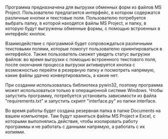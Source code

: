 Программа предназначена для выгрузки обменных форм из файлов MS Project. Пользователю предлагается интерфейс, в котором содержатся различные кнопки и текстовые поля. Пользователю потребуется выбрать папку, в которой находятся файлы MS Project, и папку, в которую будут выгружены обменные формы, с помощью встроенных в интерфейс кнопок.

Взаимодействие с программой будет сопровождаться различными текстовыми полями, которые помогут пользователю ориентироваться в интерфейсе. Также пользователь сможет увидеть статус выгрузки файлов: во время выгрузки с помощью встроенного текстового поля, после окончания процесса выгрузки активируется кнопка с возможностью перейти в резервную папку и посмотреть напрямую, какие файлы удачно конвертировались, а какие нет.

При создании использовалась библиотека pywin32, поэтому программа может использоваться только в операционной системе Windows. Чтобы запустить программу, потребуется установить зависимости из файла "requirements.txt" и запустить скрипт "interface.py" из папки interface.

Во время работы будет создана резервная папка в папке Documents на вашем компьютере. Там будут храниться файлы MS Project и Excel, с которыми выполнялись действия, чтобы изолировать работу программы и не работать с данными напрямую, а работать с их копиями.
